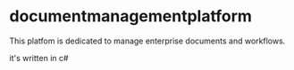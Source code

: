 # documentmanagementplatform
This platfom is dedicated to manage enterprise documents and workflows.

it's written in c#